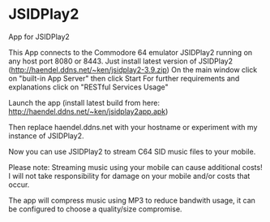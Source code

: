 # JSIDPlay2
App for JSIDPlay2

This App connects to the Commodore 64 emulator JSIDPlay2 running on any host port 8080 or 8443.
Just install latest version of  JSIDPlay2 (http://haendel.ddns.net/~ken/jsidplay2-3.9.zip)
On the main window click on "built-in App Server" then click Start
For further requirements and explanations click on "RESTful Services Usage"

Launch the app (install latest build from here: http://haendel.ddns.net/~ken/jsidplay2app.apk)

Then replace haendel.ddns.net with your hostname or experiment with my instance of JSIDPlay2.

Now you can use JSIDPlay2 to stream C64 SID music files to your mobile.

Please note: Streaming music using your mobile can cause additional costs!
I will not take responsibility for damage on your mobile and/or costs that occur.

The app will compress music using MP3 to reduce bandwith usage, it can be configured to choose a quality/size compromise.
